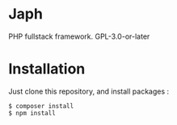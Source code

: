# Japh
PHP fullstack framework. GPL-3.0-or-later

# Installation
Just clone this repository, and install packages :

```
$ composer install
$ npm install
```
